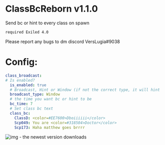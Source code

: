 # ClassBcReborn v1.1.0
Send bc or hint to every class on spawn

`required Exiled 4.0`

Please report any bugs to dm discord VersLugia#9038 

# Config:
```yml
class_broadcast:
# Is enabled?
  is_enabled: true
  # Broadcast, Hint or Window (if not the correct type, it will hint
  broadcast_type: Window
  # the time you want bc or hint to be
  bc_time: 7
  # Set class bc text
  class_bc:
    ClassD: <color=#EE7600>Dboiiiiii</color>
    Scp049: You are <color=#318504>Doctor</color>
    Scp173: Haha matthew goes brrrr
```
![img](https://img.shields.io/github/downloads/VersLugia/ClassBroadcastReborn/total?style=for-the-badge) - the newest version downloads
